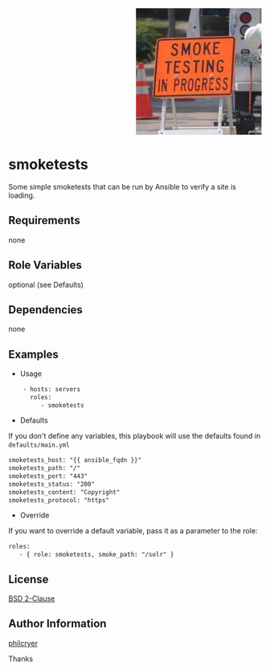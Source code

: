 <div align="right"><img alt="Smoke testing in progress" src="smoke.png"></div>

# smoketests

Some simple smoketests that can be run by Ansible to verify a site is loading.

## Requirements

none

## Role Variables

optional (see Defaults)

## Dependencies

none

## Examples

* Usage

```
    - hosts: servers
      roles:
         - smoketests
```

* Defaults

If you don't define any variables, this playbook will use the defaults found in `defaults/main.yml`

```
smoketests_host: "{{ ansible_fqdn }}"
smoketests_path: "/"
smoketests_port: "443"
smoketests_status: "200"
smoketests_content: "Copyright"
smoketests_protocol: "https"
```

* Override

If you want to override a default variable, pass it as a parameter to the role:

```
roles:
   - { role: smoketests, smoke_path: "/solr" }
```

## License

[BSD 2-Clause](https://github.com/philcryer/smoketests/blob/master/LICENSE)

## Author Information

[philcryer](https://github.com/philcryer)

Thanks
